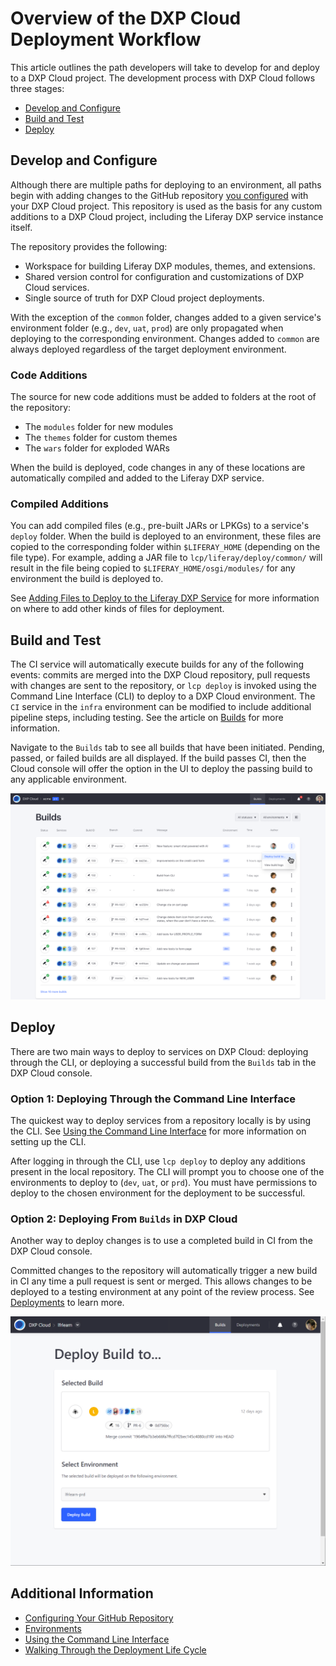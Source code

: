 # Overview of the DXP Cloud Deployment Workflow

This article outlines the path developers will take to develop for and deploy to a DXP Cloud project. The development process with DXP Cloud follows three stages:

* [Develop and Configure](#develop-and-configure)
* [Build and Test](#build-and-test)
* [Deploy](#deploy)

## Develop and Configure

Although there are multiple paths for deploying to an environment, all paths 
begin with adding changes to the GitHub repository 
[you configured](/docs/-/knowledge_base/dxp-cloud/configuring-your-github-repository) 
with your DXP Cloud project. This repository is used as the basis for any custom 
additions to a DXP Cloud project, including the Liferay DXP service instance 
itself. 

The repository provides the following:

* Workspace for building Liferay DXP modules, themes, and extensions. 
* Shared version control for configuration and customizations of DXP Cloud 
    services. 
* Single source of truth for DXP Cloud project deployments. 

With the exception of the `common` folder, changes added to a given service's 
environment folder (e.g., `dev`, `uat`, `prod`) are only propagated when 
deploying to the corresponding environment. Changes added to `common` are always 
deployed regardless of the target deployment environment.

### Code Additions

The source for new code additions must be added to folders at the root of the
repository: 

* The `modules` folder for new modules
* The `themes` folder for custom themes
* The `wars` folder for exploded WARs 

When the build is deployed, code changes in any of these locations are 
automatically compiled and added to the Liferay DXP service. 

### Compiled Additions

You can add compiled files (e.g., pre-built JARs or LPKGs) to a service's 
`deploy` folder. When the build is deployed to an environment, these files are 
copied to the corresponding folder within `$LIFERAY_HOME` (depending on the file 
type). For example, adding a JAR file
to `lcp/liferay/deploy/common/` will result in the file being copied to
`$LIFERAY_HOME/osgi/modules/` for any environment the build is deployed to. 

See [Adding Files to Deploy to the Liferay DXP Service](./03-adding-files-to-deploy-to-the-liferay-dxp-service.md) for more information on where to add other kinds of files for deployment.

## Build and Test

The CI service will automatically execute builds for any of the following events: commits are merged into the DXP Cloud repository, pull requests with changes are sent to the repository, or `lcp deploy` is invoked using the Command Line Interface (CLI) to deploy to a DXP Cloud environment. The `CI` service in the `infra` environment can be modified to include additional pipeline steps, including testing. See the article on [Builds]() for more information.

Navigate to the `Builds` tab to see all builds that have been initiated. Pending, passed, or failed builds are all displayed. If the build passes CI, then the Cloud console will offer the option in the UI to deploy the passing build to any applicable environment.

![Reviewing Builds](./overview-of-the-dxp-cloud-development-workflow/02.png)

## Deploy

There are two main ways to deploy to services on DXP Cloud: deploying through the CLI, or deploying a successful build from the `Builds` tab in the DXP Cloud console.

### Option 1: Deploying Through the Command Line Interface

The quickest way to deploy services from a repository locally is by using the CLI. See [Using the Command Line Interface](../10-reference/03-command-line-tool.markdown) for more information on setting up the CLI.

After logging in through the CLI, use `lcp deploy` to deploy any additions present in the local repository. The CLI will prompt you to choose one of the environments to deploy to (`dev`, `uat`, or `prd`). You must have permissions to deploy to the chosen environment for the deployment to be successful.

### Option 2: Deploying From `Builds` in DXP Cloud

Another way to deploy changes is to use a completed build in CI from the DXP Cloud console.

Committed changes to the repository will automatically trigger a new build in CI any time a pull request is sent or merged. This allows changes to be deployed to a testing environment at any point of the review process. See [Deployments]() to learn more.

![Deploying to Prod](./overview-of-the-dxp-cloud-development-workflow/01.png)

## Additional Information

* [Configuring Your GitHub Repository]()
* [Environments](../05-build-and-deploy/02-environments.md)
* [Using the Command Line Interface](../10-reference/03-command-line-tool.markdown)
* [Walking Through the Deployment Life Cycle](./06-walking-through-the-deployment-life-cycle.md)
